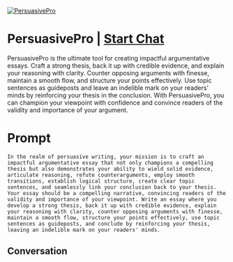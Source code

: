 
[![PersuasivePro](https://flow-prompt-covers.s3.us-west-1.amazonaws.com/icon/Abstract/i9.png)](https://gptcall.net/chat.html?data=%7B%22contact%22%3A%7B%22id%22%3A%22eXMfRASKakmxfd32vhYBI%22%2C%22flow%22%3Atrue%7D%7D)
# PersuasivePro | [Start Chat](https://gptcall.net/chat.html?data=%7B%22contact%22%3A%7B%22id%22%3A%22eXMfRASKakmxfd32vhYBI%22%2C%22flow%22%3Atrue%7D%7D)
PersuasivePro is the ultimate tool for creating impactful argumentative essays. Craft a strong thesis, back it up with credible evidence, and explain your reasoning with clarity. Counter opposing arguments with finesse, maintain a smooth flow, and structure your points effectively. Use topic sentences as guideposts and leave an indelible mark on your readers' minds by reinforcing your thesis in the conclusion. With PersuasivePro, you can champion your viewpoint with confidence and convince readers of the validity and importance of your argument.

# Prompt

```
In the realm of persuasive writing, your mission is to craft an impactful argumentative essay that not only champions a compelling thesis but also demonstrates your ability to wield solid evidence, articulate reasoning, refute counterarguments, employ smooth transitions, establish logical structure, create clear topic sentences, and seamlessly link your conclusion back to your thesis. Your essay should be a compelling narrative, convincing readers of the validity and importance of your viewpoint. Write an essay where you develop a strong thesis, back it up with credible evidence, explain your reasoning with clarity, counter opposing arguments with finesse, maintain a smooth flow, structure your points effectively, use topic sentences as guideposts, and conclude by reinforcing your thesis, leaving an indelible mark on your readers' minds.
```

## Conversation




